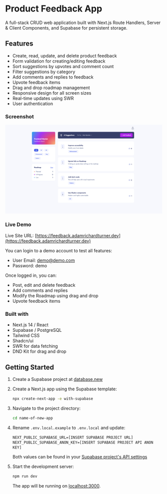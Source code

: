 # Product Feedback App

A full-stack CRUD web application built with Next.js Route Handlers, Server & Client Components, and Supabase for persistent storage.

## Features

- Create, read, update, and delete product feedback
- Form validation for creating/editing feedback
- Sort suggestions by upvotes and comment count
- Filter suggestions by category
- Add comments and replies to feedback
- Upvote feedback items
- Drag and drop roadmap management
- Responsive design for all screen sizes
- Real-time updates using SWR
- User authentication

### Screenshot

![](./screenshot.png)

### Live Demo

Live Site URL: [https://feedback.adamrichardturner.dev](https://feedback.adamrichardturner.dev)

You can login to a demo account to test all features:

- User Email: demo@demo.com
- Password: demo

Once logged in, you can:

- Post, edit and delete feedback
- Add comments and replies
- Modify the Roadmap using drag and drop
- Upvote feedback items

### Built with

- Next.js 14 / React
- Supabase / PostgreSQL
- Tailwind CSS
- Shadcn/ui
- SWR for data fetching
- DND Kit for drag and drop

## Getting Started

1. Create a Supabase project at [database.new](https://database.new)

2. Create a Next.js app using the Supabase template:

   ```bash
   npx create-next-app -e with-supabase
   ```

3. Navigate to the project directory:

   ```bash
   cd name-of-new-app
   ```

4. Rename `.env.local.example` to `.env.local` and update:

   ```
   NEXT_PUBLIC_SUPABASE_URL=[INSERT SUPABASE PROJECT URL]
   NEXT_PUBLIC_SUPABASE_ANON_KEY=[INSERT SUPABASE PROJECT API ANON KEY]
   ```

   Both values can be found in your [Supabase project's API settings](https://app.supabase.com/project/_/settings/api)

5. Start the development server:

   ```bash
   npm run dev
   ```

   The app will be running on [localhost:3000](http://localhost:3000/).
